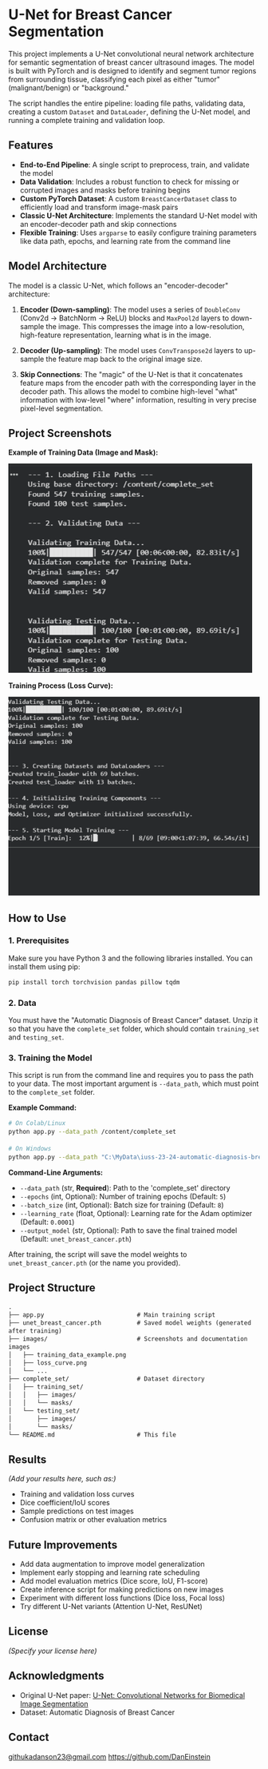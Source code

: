 # U-Net for Breast Cancer Segmentation

This project implements a U-Net convolutional neural network architecture for semantic segmentation of breast cancer ultrasound images. The model is built with PyTorch and is designed to identify and segment tumor regions from surrounding tissue, classifying each pixel as either "tumor" (malignant/benign) or "background."

The script handles the entire pipeline: loading file paths, validating data, creating a custom `Dataset` and `DataLoader`, defining the U-Net model, and running a complete training and validation loop.

## Features

* **End-to-End Pipeline**: A single script to preprocess, train, and validate the model
* **Data Validation**: Includes a robust function to check for missing or corrupted images and masks before training begins
* **Custom PyTorch Dataset**: A custom `BreastCancerDataset` class to efficiently load and transform image-mask pairs
* **Classic U-Net Architecture**: Implements the standard U-Net model with an encoder-decoder path and skip connections
* **Flexible Training**: Uses `argparse` to easily configure training parameters like data path, epochs, and learning rate from the command line

## Model Architecture

The model is a classic U-Net, which follows an "encoder-decoder" architecture:

1. **Encoder (Down-sampling)**: The model uses a series of `DoubleConv` (Conv2d → BatchNorm → ReLU) blocks and `MaxPool2d` layers to down-sample the image. This compresses the image into a low-resolution, high-feature representation, learning what is in the image.

2. **Decoder (Up-sampling)**: The model uses `ConvTranspose2d` layers to up-sample the feature map back to the original image size.

3. **Skip Connections**: The "magic" of the U-Net is that it concatenates feature maps from the encoder path with the corresponding layer in the decoder path. This allows the model to combine high-level "what" information with low-level "where" information, resulting in very precise pixel-level segmentation.

## Project Screenshots

**Example of Training Data (Image and Mask):**

![Training Data](images/Breast-Cancer-Segmentation-Training-screenshot1.png)

**Training Process (Loss Curve):**

![Loss Curve](images/Breast-Cancer-Segmentation-Training-screenshot2.png)

## How to Use

### 1. Prerequisites

Make sure you have Python 3 and the following libraries installed. You can install them using pip:

```bash
pip install torch torchvision pandas pillow tqdm
```

### 2. Data

You must have the "Automatic Diagnosis of Breast Cancer" dataset. Unzip it so that you have the `complete_set` folder, which should contain `training_set` and `testing_set`.

### 3. Training the Model

This script is run from the command line and requires you to pass the path to your data. The most important argument is `--data_path`, which must point to the `complete_set` folder.

**Example Command:**

```bash
# On Colab/Linux
python app.py --data_path /content/complete_set

# On Windows
python app.py --data_path "C:\MyData\iuss-23-24-automatic-diagnosis-breast-cancer\complete_set"
```

**Command-Line Arguments:**

* `--data_path` (str, **Required**): Path to the 'complete_set' directory
* `--epochs` (int, Optional): Number of training epochs (Default: `5`)
* `--batch_size` (int, Optional): Batch size for training (Default: `8`)
* `--learning_rate` (float, Optional): Learning rate for the Adam optimizer (Default: `0.0001`)
* `--output_model` (str, Optional): Path to save the final trained model (Default: `unet_breast_cancer.pth`)

After training, the script will save the model weights to `unet_breast_cancer.pth` (or the name you provided).

## Project Structure

```
.
├── app.py                          # Main training script
├── unet_breast_cancer.pth          # Saved model weights (generated after training)
├── images/                         # Screenshots and documentation images
│   ├── training_data_example.png
│   ├── loss_curve.png
│   └── ...
├── complete_set/                   # Dataset directory
│   ├── training_set/
│   │   ├── images/
│   │   └── masks/
│   └── testing_set/
│       ├── images/
│       └── masks/
└── README.md                       # This file
```

## Results

*(Add your results here, such as:)*
* Training and validation loss curves
* Dice coefficient/IoU scores
* Sample predictions on test images
* Confusion matrix or other evaluation metrics

## Future Improvements

* Add data augmentation to improve model generalization
* Implement early stopping and learning rate scheduling
* Add model evaluation metrics (Dice score, IoU, F1-score)
* Create inference script for making predictions on new images
* Experiment with different loss functions (Dice loss, Focal loss)
* Try different U-Net variants (Attention U-Net, ResUNet)

## License

*(Specify your license here)*

## Acknowledgments

* Original U-Net paper: [U-Net: Convolutional Networks for Biomedical Image Segmentation](https://arxiv.org/abs/1505.04597)
* Dataset: Automatic Diagnosis of Breast Cancer

## Contact

githukadanson23@gmail.com
https://github.com/DanEinstein
